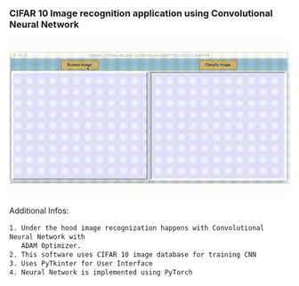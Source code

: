 ### CIFAR 10 Image recognition application using Convolutional Neural Network

![alt text](demo.gif)

Additional Infos:

    1. Under the hood image recognization happens with Convolutional Neural Network with 
       ADAM Optimizer.
    2. This software uses CIFAR 10 image database for training CNN
    3. Uses PyTkinter for User Interface
    4. Neural Network is implemented using PyTorch


